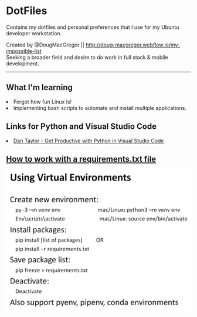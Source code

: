 # DotFiles
Contains my dotfiles and personal preferences that I use for my Ubuntu developer workstation.

Created by @DougMacGregor || http://doug-macgregor.webflow.io/my-impossible-list <br>
Seeking a broader field and desire to do work in full stack & mobile development.
<hr>

## What I'm learning
<li>Forgot how fun Linux is!</li>
<li>Implementing bash scripts to automate and install multiple applications.</li>

## Links for Python and Visual Studio Code
<li><a href="https://youtu.be/6YLMWU-5H9o"</a>Dan Taylor - Get Productive with Python in Visual Studio Code</li>

## How to work with a requirements.txt file
![python-code](https://github.com/SEDoug/dotfiles/blob/master/pip-install-requirements.PNG)
